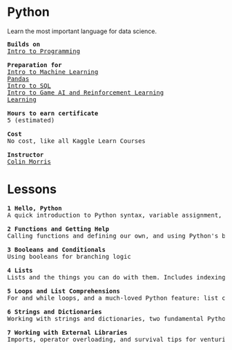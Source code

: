 # Python
Learn the most important language for data science.
<pre>
<b>Builds on</b>
<ins>Intro to Programming</ins>

<b>Preparation for</b>
<ins>Intro to Machine Learning</ins>
<ins>Pandas</ins>
<ins>Intro to SQL</ins>
<ins>Intro to Game AI and Reinforcement Learning</ins>
<ins>Learning</ins>

<b>Hours to earn certificate</b>
5 (estimated)

<b>Cost</b>
No cost, like all Kaggle Learn Courses

<b>Instructor</b>
<ins>Colin Morris</ins>
</pre>


# Lessons
<pre>
<b>1 Hello, Python</b>
A quick introduction to Python syntax, variable assignment, and numbers

<b>2 Functions and Getting Help</b>
Calling functions and defining our own, and using Python's builtin documentation

<b>3 Booleans and Conditionals</b>
Using booleans for branching logic

<b>4 Lists</b>
Lists and the things you can do with them. Includes indexing, slicing and mutating

<b>5 Loops and List Comprehensions</b>
For and while loops, and a much-loved Python feature: list comprehensions

<b>6 Strings and Dictionaries</b>
Working with strings and dictionaries, two fundamental Python data types

<b>7 Working with External Libraries</b>
Imports, operator overloading, and survival tips for venturing into the world of external libraries
</pre>
